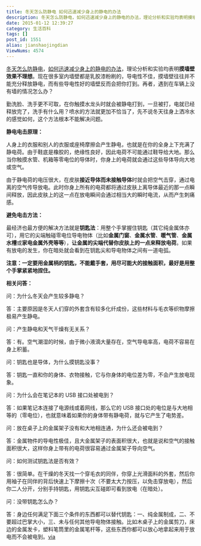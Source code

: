 ```yaml
---
title: 冬天怎么防静电 如何迅速减少身上的静电的办法
description: 冬天怎么防静电，如何迅速减少身上的静电的办法，理论分析和实验均表明摸墙壁效果不理想。现在很多室内墙壁都是乳胶漆粉刷的，导电性不佳，摸墙壁往往并不能充分释放静电，而有些导电性好的墙壁反而会把你打到。再者，遇到在车辆上没有墙的情况怎么办？勤洗脸、洗手更不可取，在你触摸水龙头时就会被静电打到，一旦被打，电就已经释放完了，洗手有什么用？喷水的方法就更加不恰当了，先不说冬天往身上洒冷水的感觉如何，这个方法
date: 2015-01-12 12:39:27
category: 生活百科
tags: []
post_id: 1551
alias: jianshaojingdian
ViewNums: 4574
---
```


[冬天怎么防静电](/blog/jianshaojingdian)，[如何迅速减少身上的静电的办法](/blog/jianshaojingdian)，理论分析和实验均表明**摸墙壁效果不理想**。现在很多室内墙壁都是乳胶漆粉刷的，导电性不佳，摸墙壁往往并不能充分释放静电，而有些导电性好的墙壁反而会把你打到。再者，遇到在车辆上没有墙的情况怎么办？

勤洗脸、洗手更不可取，在你触摸水龙头时就会被静电打到，一旦被打，电就已经释放完了，洗手有什么用？喷水的方法就更加不恰当了，先不说冬天往身上洒冷水的感觉如何，这个方法根本不能解决问题。

**静电电击原理：**

人身上的衣服和别人的衣服或座椅摩擦会产生静电，也就是在你的全身上下充满了静电荷。由于鞋底是橡胶的，绝缘性良好，因此电荷不可能通过鞋导给大地。那么当你触摸水管、机箱等零电位的导体时，你身上的电荷就会通过这些导体导向大地或空气。

由于静电荷的电压很大，在皮肤**接近导体而未接触导体**时就会把空气击穿，通过电离的空气传导放电。此时你身上所有的电荷都将通过皮肤上离导体最近的那一点瞬间释放，因此皮肤上的这一点在放电瞬间会通过相当大的瞬时电流，从而产生刺痛感。

**避免电击方法：**

最经济也最方便的解决方法就是**钥匙法**：用整个手掌握住钥匙（其它纯金属体亦可），用它的尖端触碰零电位导电物体（比如**金属门窗**、**金属水管**、**暖气管**、**金属水槽**或**家电金属外壳等等**），**让金属的尖端代替你皮肤上的一点来释放电荷**。如果有放电的发生，你在暗处就会看到在钥匙尖和导电物体之间有一道电弧。

**注意：一定要用金属柄的钥匙，不能戴手套，用尽可能大的接触面积，最好是用整个手掌紧紧地捏住。**

**相关问答：**

问：为什么冬天会产生较多静电？

答：主要原因是冬天人们穿的外套含有较多化纤成份，这些材料与毛衣等织物摩擦极易产生静电。

问：产生静电和天气干燥有无关系？

答：有。空气潮湿的时候，由于微小液滴大量存在，空气导电率高，电荷不容易在身上积蓄。

问：钥匙也是导体，为什么摸钥匙没事？

答：钥匙一直和你的身体、衣物接触，它与你身体的电位差为零，不会产生放电现象。

问：为什么会在笔记本的 USB 接口处被电到？

答：如果笔记本连接了电源线或着网线，那么它的 USB 接口处的电位是与大地相等的（零电位），也就意味着如果你的身体带有静电荷，就与它产生了电势差。

问：放在桌子上的金属架子没有和大地相连通，为什么还会被电到？

答：金属物件的导电性极佳，且大金属架子的表面积很大，也就是说和空气的接触面积很大，这样你身上带有的电荷很容易通过金属架子导向空气。

问：如何测试钥匙法是否有效？

答：很简单。在干燥的冬天找一个穿毛衣的同伴，你穿上光滑面料的外套，然后你用袖子在同伴的背后快速上下摩擦十次（不要太大力按压，以免击穿放电），然后你二人分开，分别手持钥匙，用钥匙尖互碰即可看到放电（在暗处）。

问：没带钥匙怎么办？

答：身边任何满足下面三个条件的东西都可以替代钥匙：一、纯金属制成，二、不要超过巴掌大小，三、未与任何其他导电物体接触。比如木桌子上的金属剪刀，床边的金属发卡，塑料笔筒里的金属笔杆等，这些东西你都可以放心地拿起来用于放电而不会被电到。[via](http://daily.zhihu.com/story/4369891)

